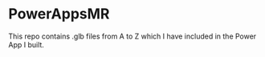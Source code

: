 # PowerAppsMR
This repo contains .glb files from A to Z which I have included in the Power App I built.
